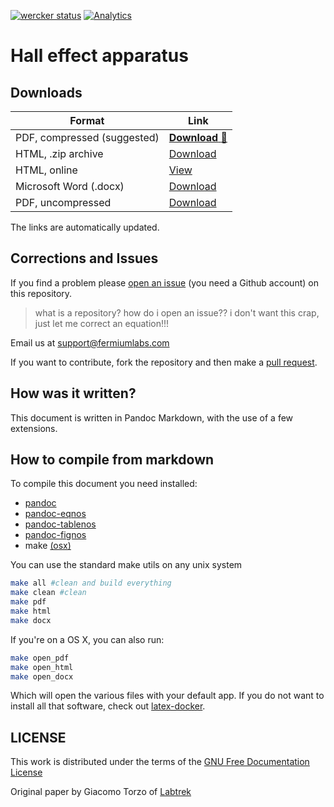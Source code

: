 [![wercker status](https://app.wercker.com/status/c3f211eac0371c5d15070b87bf848438/s/master "wercker status")](https://app.wercker.com/project/byKey/c3f211eac0371c5d15070b87bf848438) [![Analytics](https://ga-beacon.appspot.com/UA-69533556-3/hall-effect-apparatus/readme/?flat)](https://github.com/igrigorik/ga-beacon)

# Hall effect apparatus

## Downloads

Format                     | Link
--------------------------- | -------------------------------------------------------------------------------------------------------
PDF, compressed (suggested) | [**Download** :floppy_disk:](https://s3-eu-west-1.amazonaws.com/handbooks-autobuild/hall-effect-handbook/Hall_Handbook.pdf)
HTML, .zip archive          | [Download](https://s3-eu-west-1.amazonaws.com/handbooks-autobuild/hall-effect-handbook/Hall_Handbook.zip)
HTML, online                | [View](https://s3-eu-west-1.amazonaws.com/handbooks-autobuild/hall-effect-handbook/Hall_Handbook.html)
Microsoft Word (.docx)      | [Download](https://s3-eu-west-1.amazonaws.com/handbooks-autobuild/hall-effect-handbook/Hall_Handbook.docx)
PDF, uncompressed           | [Download](https://s3-eu-west-1.amazonaws.com/handbooks-autobuild/hall-effect-handbook/Hall_Handbook_hires.pdf)

The links are automatically updated.

## Corrections and Issues

If you find a problem please [open an issue](https://github.com/fermiumlabs/Hall-effect-apparatus/issues/new) (you need a Github account) on this repository.

> what is a repository? how do i open an issue?? i don't want this crap, just let me correct an equation!!!

Email us at <support@fermiumlabs.com>

If you want to contribute, fork the repository and then make a [pull request](https://help.github.com/articles/using-pull-requests/).

## How was it written?

This document is written in Pandoc Markdown, with the use of a few extensions.

## How to compile from markdown

To compile this document you need installed:

- [pandoc](http://pandoc.org)
- [pandoc-eqnos](https://github.com/tomduck/pandoc-eqnos)
- [pandoc-tablenos](https://github.com/tomduck/pandoc-tablenos)
- [pandoc-fignos](https://github.com/tomduck/pandoc-fignos)
- make [(osx)](http://osxdaily.com/2014/02/12/install-command-line-tools-mac-os-x/)

You can use the standard make utils on any unix system

```bash
make all #clean and build everything
make clean #clean
make pdf
make html
make docx
```

If you're on a OS X, you can also run:

```bash
make open_pdf
make open_html
make open_docx
```

Which will open the various files with your default app. If you do not want to install all that software, check out [latex-docker](https://github.com/fermiumlabs/latex-docker).

## LICENSE

This work is distributed under the terms of the [GNU Free Documentation License](http://www.gnu.org/licenses/fdl-1.3.html)

Original paper by Giacomo Torzo of [Labtrek](http://labtrek.it)
